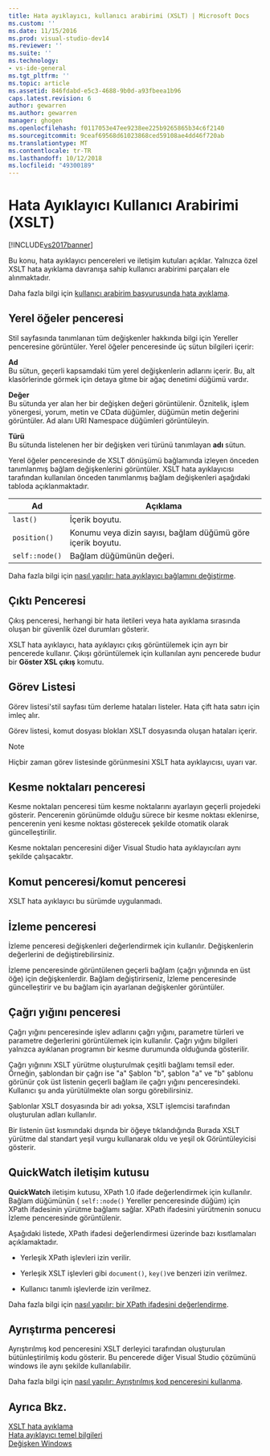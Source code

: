 ```yaml
---
title: Hata ayıklayıcı, kullanıcı arabirimi (XSLT) | Microsoft Docs
ms.custom: ''
ms.date: 11/15/2016
ms.prod: visual-studio-dev14
ms.reviewer: ''
ms.suite: ''
ms.technology:
- vs-ide-general
ms.tgt_pltfrm: ''
ms.topic: article
ms.assetid: 846fdabd-e5c3-4688-9b0d-a93fbeea1b96
caps.latest.revision: 6
author: gewarren
ms.author: gewarren
manager: ghogen
ms.openlocfilehash: f0117053e47ee9238ee225b9265865b34c6f2140
ms.sourcegitcommit: 9ceaf69568d61023868ced59108ae4dd46f720ab
ms.translationtype: MT
ms.contentlocale: tr-TR
ms.lasthandoff: 10/12/2018
ms.locfileid: "49300189"
---
```

# <a name="debugger-user-interface-xslt"></a>Hata Ayıklayıcı Kullanıcı Arabirimi (XSLT)
[!INCLUDE[vs2017banner](../includes/vs2017banner.md)]

Bu konu, hata ayıklayıcı pencereleri ve iletişim kutuları açıklar. Yalnızca özel XSLT hata ayıklama davranışa sahip kullanıcı arabirimi parçaları ele alınmaktadır.  
  
 Daha fazla bilgi için [kullanıcı arabirim başvurusunda hata ayıklama](../debugger/debugging-user-interface-reference.md).  
  
## <a name="locals-window"></a>Yerel öğeler penceresi  
 Stil sayfasında tanımlanan tüm değişkenler hakkında bilgi için Yereller penceresine görüntüler. Yerel öğeler penceresinde üç sütun bilgileri içerir:  
  
 **Ad**  
 Bu sütun, geçerli kapsamdaki tüm yerel değişkenlerin adlarını içerir. Bu, alt klasörlerinde görmek için detaya gitme bir ağaç denetimi düğümü vardır.  
  
 **Değer**  
 Bu sütunda yer alan her bir değişken değeri görüntülenir. Öznitelik, işlem yönergesi, yorum, metin ve CData düğümler, düğümün metin değerini görüntüler. Ad alanı URI Namespace düğümleri görüntüleyin.  
  
 **Türü**  
 Bu sütunda listelenen her bir değişken veri türünü tanımlayan **adı** sütun.  
  
 Yerel öğeler penceresinde de XSLT dönüşümü bağlamında izleyen önceden tanımlanmış bağlam değişkenlerini görüntüler. XSLT hata ayıklayıcısı tarafından kullanılan önceden tanımlanmış bağlam değişkenleri aşağıdaki tabloda açıklanmaktadır.  
  
|Ad|Açıklama|  
|----------|-----------------|  
|`last()`|İçerik boyutu.|  
|`position()`|Konumu veya dizin sayısı, bağlam düğümü göre içerik boyutu.|  
|`self::node()`|Bağlam düğümünün değeri.|  
  
 Daha fazla bilgi için [nasıl yapılır: hata ayıklayıcı bağlamını değiştirme](http://msdn.microsoft.com/library/8a69ea63-2ef0-4b4f-9521-cf8ad2e3ec5e).  
  
## <a name="output-window"></a>Çıktı Penceresi  
 Çıkış penceresi, herhangi bir hata iletileri veya hata ayıklama sırasında oluşan bir güvenlik özel durumları gösterir.  
  
 XSLT hata ayıklayıcı, hata ayıklayıcı çıkış görüntülemek için ayrı bir pencerede kullanır. Çıkışı görüntülemek için kullanılan aynı pencerede budur bir **Göster XSL çıkış** komutu.  
  
## <a name="task-list"></a>Görev Listesi  
 Görev listesi'stil sayfası tüm derleme hataları listeler. Hata çift hata satırı için imleç alır.  
  
 Görev listesi, komut dosyası blokları XSLT dosyasında oluşan hataları içerir.  
  
> [!NOTE]
>  Hiçbir zaman görev listesinde görünmesini XSLT hata ayıklayıcısı, uyarı var.  
  
## <a name="breakpoints-window"></a>Kesme noktaları penceresi  
 Kesme noktaları penceresi tüm kesme noktalarını ayarlayın geçerli projedeki gösterir. Pencerenin görünümde olduğu sürece bir kesme noktası eklenirse, pencerenin yeni kesme noktası gösterecek şekilde otomatik olarak güncelleştirilir.  
  
 Kesme noktaları penceresini diğer Visual Studio hata ayıklayıcıları aynı şekilde çalışacaktır.  
  
## <a name="command-windowimmediate-window"></a>Komut penceresi/komut penceresi  
 XSLT hata ayıklayıcı bu sürümde uygulanmadı.  
  
## <a name="watch-window"></a>İzleme penceresi  
 İzleme penceresi değişkenleri değerlendirmek için kullanılır. Değişkenlerin değerlerini de değiştirebilirsiniz.  
  
 İzleme penceresinde görüntülenen geçerli bağlam (çağrı yığınında en üst öğe) için değişkenlerdir. Bağlam değiştirirseniz, İzleme penceresinde güncelleştirir ve bu bağlam için ayarlanan değişkenler görüntüler.  
  
## <a name="call-stack-window"></a>Çağrı yığını penceresi  
 Çağrı yığını penceresinde işlev adlarını çağrı yığını, parametre türleri ve parametre değerlerini görüntülemek için kullanılır. Çağrı yığını bilgileri yalnızca ayıklanan programın bir kesme durumunda olduğunda gösterilir.  
  
 Çağrı yığınını XSLT yürütme oluşturulmak çeşitli bağlamı temsil eder. Örneğin, şablondan bir çağrı ise "a" Şablon "b", şablon "a" ve "b" şablonu görünür çok üst listenin geçerli bağlam ile çağrı yığını penceresindeki. Kullanıcı şu anda yürütülmekte olan sorgu görebilirsiniz.  
  
 Şablonlar XSLT dosyasında bir adı yoksa, XSLT işlemcisi tarafından oluşturulan adları kullanılır.  
  
 Bir listenin üst kısmındaki dışında bir öğeye tıklandığında Burada XSLT yürütme dal standart yeşil vurgu kullanarak oldu ve yeşil ok Görüntüleyicisi gösterir.  
  
## <a name="quickwatch-dialog-box"></a>QuickWatch iletişim kutusu  
 **QuickWatch** iletişim kutusu, XPath 1.0 ifade değerlendirmek için kullanılır. Bağlam düğümünün ( `self::node()` Yereller penceresinde düğüm) için XPath ifadesinin yürütme bağlamı sağlar. XPath ifadesini yürütmenin sonucu İzleme penceresinde görüntülenir.  
  
 Aşağıdaki listede, XPath ifadesi değerlendirmesi üzerinde bazı kısıtlamaları açıklamaktadır.  
  
-   Yerleşik XPath işlevleri izin verilir.  
  
-   Yerleşik XSLT işlevleri gibi `document()`, `key()`ve benzeri izin verilmez.  
  
-   Kullanıcı tanımlı işlevlerde izin verilmez.  
  
 Daha fazla bilgi için [nasıl yapılır: bir XPath ifadesini değerlendirme](../xml-tools/how-to-evaluate-an-xpath-expression.md).  
  
## <a name="disassembly-window"></a>Ayrıştırma penceresi  
 Ayrıştırılmış kod penceresini XSLT derleyici tarafından oluşturulan bütünleştirilmiş kodu gösterir. Bu pencerede diğer Visual Studio çözümünü windows ile aynı şekilde kullanılabilir.  
  
 Daha fazla bilgi için [nasıl yapılır: Ayrıştırılmış kod penceresini kullanma](../debugger/how-to-use-the-disassembly-window.md).  
  
## <a name="see-also"></a>Ayrıca Bkz.  
 [XSLT hata ayıklama](../xml-tools/debugging-xslt.md)   
 [Hata ayıklayıcı temel bilgileri](../debugger/debugger-basics.md)   
 [Değişken Windows](http://msdn.microsoft.com/library/ce0a67f6-2502-4b7a-ba45-cc32f8aeba3e)

